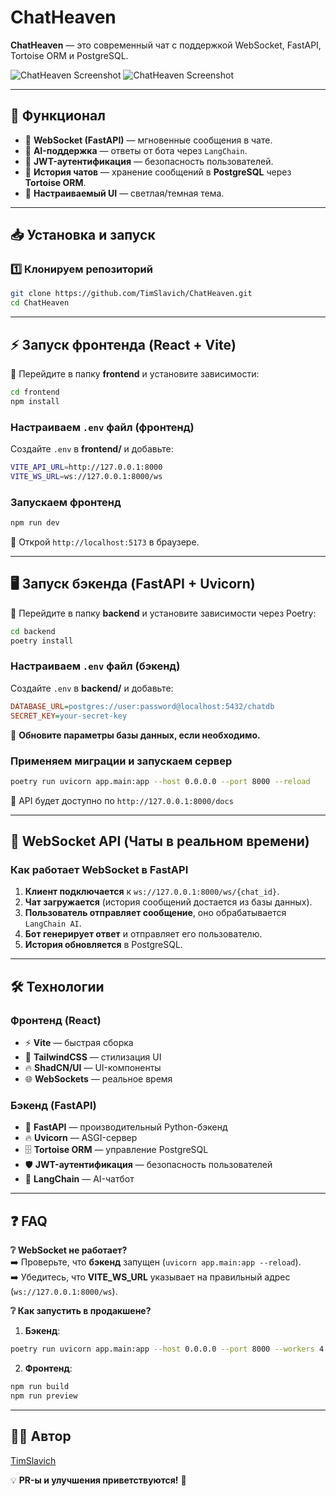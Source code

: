 # ChatHeaven

**ChatHeaven** — это современный чат с поддержкой WebSocket, FastAPI, Tortoise ORM и PostgreSQL.

![ChatHeaven Screenshot](https://i.imgur.com/P0dUWI7.png)
![ChatHeaven Screenshot](https://i.imgur.com/eLG2kK1.png)

---

## 🚀 Функционал

- 📡 **WebSocket (FastAPI)** — мгновенные сообщения в чате.
- 🤖 **AI-поддержка** — ответы от бота через `LangChain`.
- 🔐 **JWT-аутентификация** — безопасность пользователей.
- 📝 **История чатов** — хранение сообщений в **PostgreSQL** через **Tortoise ORM**.
- 🎨 **Настраиваемый UI** — светлая/темная тема.

---

## 📥 Установка и запуск

### 1️⃣ Клонируем репозиторий
```sh
git clone https://github.com/TimSlavich/ChatHeaven.git
cd ChatHeaven
```

---

## ⚡ Запуск фронтенда (React + Vite)

📌 Перейдите в папку **frontend** и установите зависимости:
```sh
cd frontend
npm install
```

### **Настраиваем `.env` файл (фронтенд)**
Создайте `.env` в **frontend/** и добавьте:
```sh
VITE_API_URL=http://127.0.0.1:8000
VITE_WS_URL=ws://127.0.0.1:8000/ws
```

### **Запускаем фронтенд**
```sh
npm run dev
```
🔹 Открой `http://localhost:5173` в браузере.

---

## 🖥️ Запуск бэкенда (FastAPI + Uvicorn)

📌 Перейдите в папку **backend** и установите зависимости через Poetry:
```sh
cd backend
poetry install
```

### **Настраиваем `.env` файл (бэкенд)**
Создайте `.env` в **backend/** и добавьте:
```ini
DATABASE_URL=postgres://user:password@localhost:5432/chatdb
SECRET_KEY=your-secret-key
```
📌 **Обновите параметры базы данных, если необходимо.**

### **Применяем миграции и запускаем сервер**
```sh
poetry run uvicorn app.main:app --host 0.0.0.0 --port 8000 --reload
```
🔹 API будет доступно по `http://127.0.0.1:8000/docs`

---

## 📡 WebSocket API (Чаты в реальном времени)

### **Как работает WebSocket в FastAPI**
1. **Клиент подключается** к `ws://127.0.0.1:8000/ws/{chat_id}`.
2. **Чат загружается** (история сообщений достается из базы данных).
3. **Пользователь отправляет сообщение**, оно обрабатывается `LangChain AI`.
4. **Бот генерирует ответ** и отправляет его пользователю.
5. **История обновляется** в PostgreSQL.

---

## 🛠️ Технологии

### **Фронтенд (React)**
- ⚡ **Vite** — быстрая сборка
- 🎨 **TailwindCSS** — стилизация UI
- 🔥 **ShadCN/UI** — UI-компоненты
- 🌐 **WebSockets** — реальное время

### **Бэкенд (FastAPI)**
- 🚀 **FastAPI** — производительный Python-бэкенд
- 🔥 **Uvicorn** — ASGI-сервер
- 🗄️ **Tortoise ORM** — управление PostgreSQL
- 🛡 **JWT-аутентификация** — безопасность пользователей
- 🤖 **LangChain** — AI-чатбот

---

## ❓ FAQ

**❔ WebSocket не работает?**  
➡️ Проверьте, что **бэкенд** запущен (`uvicorn app.main:app --reload`).  
➡️ Убедитесь, что **VITE_WS_URL** указывает на правильный адрес (`ws://127.0.0.1:8000/ws`).  

**❔ Как запустить в продакшене?**  
1. **Бэкенд**:  
```sh
poetry run uvicorn app.main:app --host 0.0.0.0 --port 8000 --workers 4
```
2. **Фронтенд**:  
```sh
npm run build
npm run preview
```

---

## 👨‍💻 Автор
[TimSlavich](https://github.com/TimSlavich)

💡 **PR-ы и улучшения приветствуются!** 🚀

